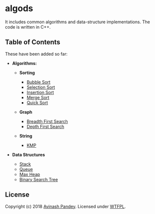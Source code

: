 # algods

It includes common algorithms and data-structure implementations. The code is written in C++.

## Table of Contents

These have been added so far:

- **Algorithms:**

  - **Sorting**

    - [Bubble Sort](https://github.com/mrpandey/fundamentals/blob/master/algorithms/sorting/bubble-sort.cpp)
    - [Selection Sort](https://github.com/mrpandey/fundamentals/blob/master/algorithms/sorting/selection-sort.cpp)
    - [Insertion Sort](https://github.com/mrpandey/fundamentals/blob/master/algorithms/sorting/insertion-sort.cpp)
    - [Merge Sort](https://github.com/mrpandey/fundamentals/blob/master/algorithms/sorting/merge-sort.cpp)
    - [Quick Sort](https://github.com/mrpandey/fundamentals/blob/master/algorithms/sorting/quick-sort.cpp)

  - **Graph**

    - [Breadth First Search](https://github.com/mrpandey/fundamentals/blob/master/algorithms/graph-algorithms/bfs.cpp)
    - [Depth First Search](https://github.com/mrpandey/fundamentals/blob/master/algorithms/graph-algorithms/dfs.cpp)
  
  - **String**
  
    - [KMP](https://github.com/mrpandey/algods/blob/master/algorithms/string/kmp.cpp)

- **Data Structures**

  - [Stack](https://github.com/mrpandey/fundamentals/blob/master/data-structures/stack.cpp)
  - [Queue](https://github.com/mrpandey/fundamentals/blob/master/data-structures/queue.cpp)
  - [Max Heap](https://github.com/mrpandey/fundamentals/blob/master/data-structures/maxheap.cpp)
  - [Binary Search Tree](https://github.com/mrpandey/fundamentals/blob/master/data-structures/bst.cpp)


## License

Copyright (c) 2018 [Avinash Pandey](http://mrpandey.com). Licensed under [WTFPL](https://github.com/mrpandey/fundamentals/blob/master/LICENSE).
